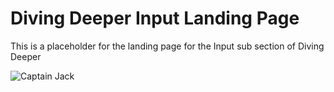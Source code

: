 # Diving Deeper Input Landing Page
This is a placeholder for the landing page for the Input sub section of Diving Deeper

![Captain Jack](https://media1.giphy.com/media/dH4eBrNQXB8S4/giphy.gif)